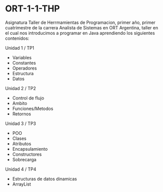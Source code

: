 # ORT-1-1-THP
Asignatura Taller de Herrmamientas de Programacion, primer año, primer cuatrimestre de la carrera Analista de Sistemas en ORT Argentina,
taller en el cual nos introducimos a programar en Java aprendiendo los siguientes contenidos:

Unidad 1 / TP1
- Variables
- Constantes
- Operadores
- Estructura
- Datos

Unidad 2 / TP2
- Control de flujo
- Ambito
- Funciones/Metodos
- Retornos

Unidad 3 / TP3
- POO
- Clases
- Atributos
- Encapsulamiento
- Constructores
- Sobrecarga

Unidad 4 / TP4
- Estructuras de datos dinamicas
- ArrayList

